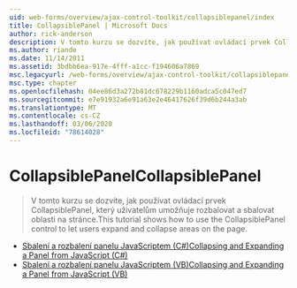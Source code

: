 ```yaml
---
uid: web-forms/overview/ajax-control-toolkit/collapsiblepanel/index
title: CollapsiblePanel | Microsoft Docs
author: rick-anderson
description: V tomto kurzu se dozvíte, jak používat ovládací prvek CollapsiblePanel, který uživatelům umožňuje rozbalovat a sbalovat oblasti na stránce.
ms.author: riande
ms.date: 11/14/2011
ms.assetid: 3bdbb6ea-917e-4fff-a1cc-f194606a7869
msc.legacyurl: /web-forms/overview/ajax-control-toolkit/collapsiblepanel
msc.type: chapter
ms.openlocfilehash: 04ee86d3a272b81dc678229b1160adca5c047ed7
ms.sourcegitcommit: e7e91932a6e91a63e2e46417626f39d6b244a3ab
ms.translationtype: MT
ms.contentlocale: cs-CZ
ms.lasthandoff: 03/06/2020
ms.locfileid: "78614028"
---
```

# <a name="collapsiblepanel"></a><span data-ttu-id="bd0be-103">CollapsiblePanel</span><span class="sxs-lookup"><span data-stu-id="bd0be-103">CollapsiblePanel</span></span>

> <span data-ttu-id="bd0be-104">V tomto kurzu se dozvíte, jak používat ovládací prvek CollapsiblePanel, který uživatelům umožňuje rozbalovat a sbalovat oblasti na stránce.</span><span class="sxs-lookup"><span data-stu-id="bd0be-104">This tutorial shows how to use the CollapsiblePanel control to let users expand and collapse areas on the page.</span></span>

- [<span data-ttu-id="bd0be-105">Sbalení a rozbalení panelu JavaScriptem (C#)</span><span class="sxs-lookup"><span data-stu-id="bd0be-105">Collapsing and Expanding a Panel from JavaScript (C#)</span></span>](collapsing-and-expanding-a-panel-from-javascript-cs.md)
- [<span data-ttu-id="bd0be-106">Sbalení a rozbalení panelu JavaScriptem (VB)</span><span class="sxs-lookup"><span data-stu-id="bd0be-106">Collapsing and Expanding a Panel from JavaScript (VB)</span></span>](collapsing-and-expanding-a-panel-from-javascript-vb.md)
